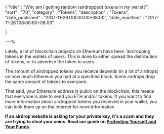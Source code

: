 {
"title"       : "Why am I getting random (airdropped) tokens in my wallet?",
"sort"        : "70",
"category"    : "Tokens",
"description" : "Tokens",
"date_published" : "2017-11-26T08:00:00+08:00",
"date_modified"  : "2017-11-26T08:00:00+08:00"

}

---%

Lately, a lot of blockchain projects on Ethereum have been 'airdropping' tokens in the wallets of users. This is done to either spread the distribution of tokens, or to advertise the token to users.

The amount of airdropped tokens you receive depends (in a lot of airdrops) on how much Ethereum you had at a specified block. Some airdrops drop the same amount of tokens to everyone.

That said, your Ethereum address is public on the blockchain, this means that everyone is able to send you ETH and/or tokens. If you want to find more information about airdropped tokens you received in your wallet, you can look them up on the internet for more information.

**If an airdrop website is asking for your private key, it's a scam and they are trying to steal your coins. Read our guide on [Protecting Yourself and Your Funds](https://support.ethereumcommonwealth.io/security/securing-your-ethereum.html).**
